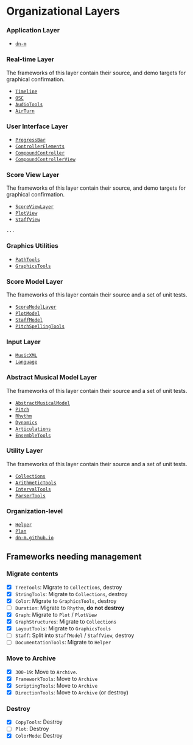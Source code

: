 # Organizational Layers

### Application Layer

- [`dn-m`](https://github.com/dn-m/dn-m)

### Real-time Layer

The frameworks of this layer contain their source, and demo targets for graphical confirmation.

- [`Timeline`](https://github.com/dn-m/Timeline)
- [`OSC`](https://github.com/dn-m/OSC)
- [`AudioTools`](https://github.com/dn-m/AudioTools)
- [`AirTurn`](https://github.com/dn-m/AirTurn)

### User Interface Layer
- [`ProgressBar`](https://github.com/dn-m/ProgressBar)
- [`ControllerElements`](https://github.com/dn-m/ControllerElements)
- [`CompoundController`](https://github.com/dn-m/CompoundController)
- [`CompoundControllerView`](https://github.com/dn-m/CompoundControllerView)

### Score View Layer

The frameworks of this layer contain their source, and demo targets for graphical confirmation.

- [`ScoreViewLayer`](https://github.com/dn-m/ScoreViewLayer)
- [`PlotView`](https://github.com/dn-m/PlotView)
- [`StaffView`](https://github.com/dn-m/StaffView)

`...`

### Graphics Utilities

- [`PathTools`](https://github.com/dn-m/PathTools)
- [`GraphicsTools`](https://github.com/dn-m/GraphicsTools)

### Score Model Layer

The frameworks of this layer contain their source and a set of unit tests.

- [`ScoreModelLayer`](https://github.com/dn-m/ScoreModelLayer)
- [`PlotModel`](https://github.com/dn-m/PlotModel)
- [`StaffModel`](https://github.com/dn-m/StaffModel)
- [`PitchSpellingTools`](https://github.com/dn-m/PitchSpellingTools)

### Input Layer

- [`MusicXML`](https://github.com/dn-m/MusicXML)
- [`Language`](https://github.com/dn-m/Language)

### Abstract Musical Model Layer

The frameworks of this layer contain their source and a set of unit tests.

- [`AbstractMusicalModel`](https://github.com/dn-m/AbstractMusicalModel)
- [`Pitch`](https://github.com/dn-m/Pitch)
- [`Rhythm`](https://github.com/dn-m/Rhythm)
- [`Dynamics`](https://github.com/dn-m/Dynamics)
- [`Articulations`](https://github.com/dn-m/Articulations)
- [`EnsembleTools`](https://github.com/dn-m/EnsembleTools)

### Utility Layer

The frameworks of this layer contain their source and a set of unit tests.

- [`Collections`](https://github.com/dn-m/Collections)
- [`ArithmeticTools`](https://github.com/dn-m/ArithmeticTools)
- [`IntervalTools`](https://github.com/dn-m/IntervalTools)
- [`ParserTools`](https://github.com/dn-m/ParserTools)

### Organization-level

- [`Helper`](https://github.com/dn-m/Helper)
- [`Plan`](https://github.com/dn-m/Plan)
- [`dn-m.github.io`](https://github.com/dn-m/dn-m.github.io)

## Frameworks needing management

### Migrate contents

- [x] `TreeTools`: Migrate to `Collections`, destroy
- [x] `StringTools`: Migrate to `Collections`, destroy
- [x] `Color`: Migrate to `GraphicsTools`, destroy
- [ ] `Duration`: Migrate to `Rhythm`, **do not destroy**
- [x] `Graph`: Migrate to `Plot` / `PlotView`
- [x] `GraphStructures`: Migrate to `Collections`
- [x] `LayoutTools`: Migrate to `GraphicsTools`
- [ ] `Staff`: Split into `StaffModel` / `StaffView`, destroy
- [ ] `DocumentationTools`: Migrate to `Helper`

### Move to Archive

- [x] `300-19`: Move to `Archive`.
- [x] `FrameworkTools`: Move to `Archive`
- [x] `ScriptingTools`: Move to `Archive`
- [x] `DirectionTools`: Move to `Archive` (or destroy)

### Destroy
- [x] `CopyTools`: Destroy
- [ ] `Plot`: Destroy
- [x] `ColorMode`: Destroy
